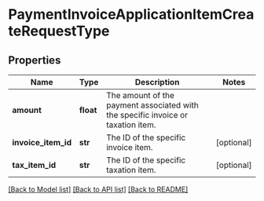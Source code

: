 # PaymentInvoiceApplicationItemCreateRequestType

## Properties
Name | Type | Description | Notes
------------ | ------------- | ------------- | -------------
**amount** | **float** | The amount of the payment associated with the specific invoice or taxation item.  | 
**invoice_item_id** | **str** | The ID of the specific invoice item.  | [optional] 
**tax_item_id** | **str** | The ID of the specific taxation item.  | [optional] 

[[Back to Model list]](../README.md#documentation-for-models) [[Back to API list]](../README.md#documentation-for-api-endpoints) [[Back to README]](../README.md)


